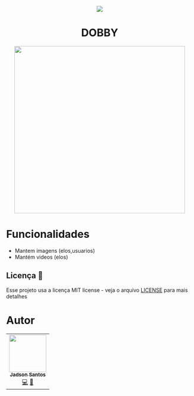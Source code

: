 



<p align="center">
<img src="https://camo.githubusercontent.com/13c4e50d88df7178ae1882a203ed57b641674f94/68747470733a2f2f63646e2e7261776769742e636f6d2f73696e647265736f726875732f617765736f6d652f643733303566333864323966656437386661383536353265336136336531353464643865383832392f6d656469612f62616467652e737667">
</p>

<h1 align="center"> DOBBY</h1>

<p align="center" style="display: flex; flex-direction: row; align-content: center; justify-content: center; ">
  <img width="460" height="450"  src="https://cdn140.picsart.com/276970497015211.png?type=webp&to=min&r=640">

</p>

# Funcionalidades 

* Mantem imagens (elos,usuarios)
* Mantém videos (elos)

## Licença 📝

Esse projeto usa a licença MIT license - veja o arquivo [LICENSE](LICENSE) para mais detalhes

# Autor

<table>
  <tr>
    <td align="center"><a href="https://github.com/jadson179"><img src="https://avatars0.githubusercontent.com/u/42282908?s=460&u=79ce909209ebf14da91a2d2517c9b0f9e378a4e1&v=4" width="100px;" alt=""/><br /><sub><b>Jadson Santos</b></sub></a><br /><a href="https://github.com/jadson179/PAINEL/commits?author=jadson179" title="Code">💻</a> <a href="https://github.com/jadson179" title="Design">🎨</a></td>
  <tr>
</table>